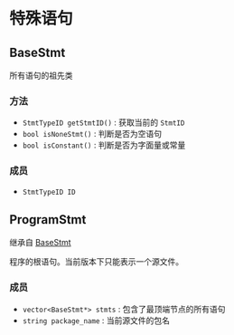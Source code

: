# 特殊语句

## BaseStmt
所有语句的祖先类

### 方法

- `StmtTypeID getStmtID()` : 获取当前的 `StmtID`
- `bool isNoneStmt()` : 判断是否为空语句
- `bool isConstant()` : 判断是否为字面量或常量

### 成员

- `StmtTypeID ID`

## ProgramStmt

继承自 [BaseStmt](#BaseStmt)

程序的根语句。当前版本下只能表示一个源文件。

### 成员

- `vector<BaseStmt*> stmts` : 包含了最顶端节点的所有语句
- `string package_name` : 当前源文件的包名